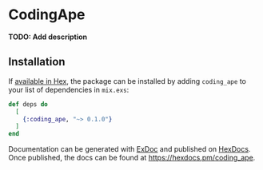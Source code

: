 # CodingApe

**TODO: Add description**

## Installation

If [available in Hex](https://hex.pm/docs/publish), the package can be installed
by adding `coding_ape` to your list of dependencies in `mix.exs`:

```elixir
def deps do
  [
    {:coding_ape, "~> 0.1.0"}
  ]
end
```

Documentation can be generated with [ExDoc](https://github.com/elixir-lang/ex_doc)
and published on [HexDocs](https://hexdocs.pm). Once published, the docs can
be found at <https://hexdocs.pm/coding_ape>.

